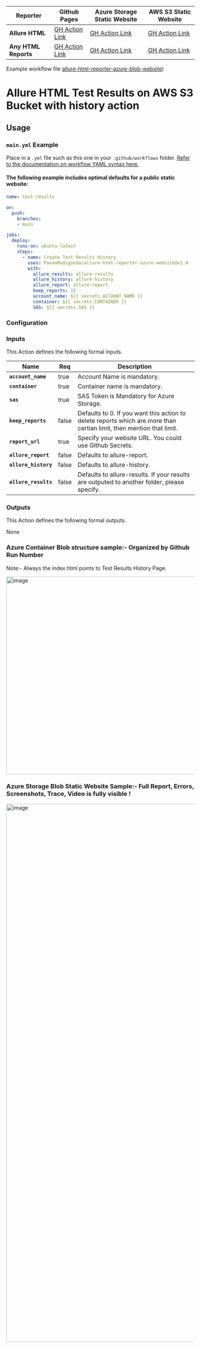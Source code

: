 | **Reporter**        | **Github Pages**   | **Azure Storage Static Website** | **AWS S3 Static Website**                                                                    |
|---------------------|--------------------|-------------------------------|----------------------------------------------------------------------------------------------|
| **Allure HTML**     | [GH Action Link](https://github.com/marketplace/actions/allure-html-reporter-github-pages) | [GH Action Link](https://github.com/marketplace/actions/allure-html-reporter-azure-website)            | [GH Action Link](https://github.com/marketplace/actions/allure-html-reporter-aws-s3-website )      |
| **Any HTML Reports** | [GH Action Link](https://github.com/marketplace/actions/html-reporter-github-pages) | [GH Action Link](https://github.com/marketplace/actions/html-reporter-azure-website)            | [GH Action Link](https://github.com/marketplace/actions/html-reporter-aws-s3-website) |



Example workflow file [allure-html-reporter-azure-blob-website](https://github.com/PavanMudigonda/allure-html-reporter-azure-website/blob/main/.github/workflows/main.yml))

# Allure HTML Test Results on AWS S3 Bucket with history action

## Usage

### `main.yml` Example

Place in a `.yml` file such as this one in your `.github/workflows` folder. [Refer to the documentation on workflow YAML syntax here.](https://help.github.com/en/articles/workflow-syntax-for-github-actions)


#### The following example includes optimal defaults for a public static website:

```yaml
name: test-results

on:
  push:
    branches:
    - main

jobs:
  deploy:
    runs-on: ubuntu-latest
    steps:
      - name: Create Test Results History
        uses: PavanMudigonda/allure-html-reporter-azure-website@v1.0
        with:
          allure_results: allure-results
          allure_history: allure-history
          allure_report: allure-report
          keep_reports: 15
          account_name: ${{ secrets.ACCOUNT_NAME }}
          container: ${{ secrets.CONTAINER }}
          SAS: ${{ secrets.SAS }}
```

### Configuration

### Inputs

This Action defines the following formal inputs.

| Name | Req | Description
|-|-|-|
| **`account_name`**  | true | Account Name is mandatory.
| **`container`** | true | Container name is mandatory.
|**`sas`** | true | SAS Token is Mandatory for Azure Storage.
|**`keep_reports`** | false | Defaults to 0. If you want this action to delete reports which are more than certian limit, then mention that limit.
|**`report_url`** | true | Specify your website URL. You could use Github Secrets.
|**`allure_report`** | false | Defaults to allure-report.
|**`allure_history`** | false | Defaults to allure-history.
|**`allure_results`** | false | Defaults to allure-results. If your results are outputed to another folder, please specify.

    
### Outputs

This Action defines the following formal outputs.

None

### Azure Container Blob structure sample:- Organized by Github Run Number

Note:- Always the index.html points to Test Results History Page.

<img width="529" alt="image" src="https://user-images.githubusercontent.com/29324338/174486678-271f0cf2-e778-41cf-acc1-e4a119c01452.png">

### Azure Storage Blob Static Website Sample:- Full Report, Errors, Screenshots, Trace, Video is fully visible !

<img width="1440" alt="image" src="https://user-images.githubusercontent.com/29324338/174491177-d123103d-aedd-4ac0-8d58-cbdc570018a1.png">

